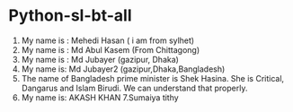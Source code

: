 # Python-sl-bt-all

1. My name is : Mehedi Hasan ( i am from sylhet)
2. My name is : Md Abul Kasem (From Chittagong)
3. My name is : Md Jubayer (gazipur, Dhaka)
4. My name is: Md Jubayer2 (gazipur,Dhaka,Bangladesh)
5. The name of Bangladesh prime minister is Shek Hasina. She is Critical, Dangarus 
   and Islam Birudi. We can understand that properly.
6. My name is: AKASH KHAN
7.Sumaiya tithy
